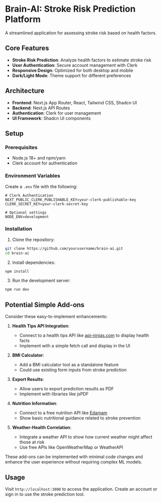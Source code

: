 # Brain-AI: Stroke Risk Prediction Platform

A streamlined application for assessing stroke risk based on health factors.

## Core Features

- **Stroke Risk Prediction**: Analyze health factors to estimate stroke risk
- **User Authentication**: Secure account management with Clerk
- **Responsive Design**: Optimized for both desktop and mobile
- **Dark/Light Mode**: Theme support for different preferences

## Architecture

- **Frontend**: Next.js App Router, React, Tailwind CSS, Shadcn UI
- **Backend**: Next.js API Routes
- **Authentication**: Clerk for user management
- **UI Framework**: Shadcn UI components

## Setup

### Prerequisites

- Node.js 18+ and npm/yarn
- Clerk account for authentication

### Environment Variables

Create a `.env` file with the following:

```
# Clerk Authentication
NEXT_PUBLIC_CLERK_PUBLISHABLE_KEY=your-clerk-publishable-key
CLERK_SECRET_KEY=your-clerk-secret-key

# Optional settings
NODE_ENV=development
```

### Installation

1. Clone the repository:

```bash
git clone https://github.com/yourusername/brain-ai.git
cd brain-ai
```

2. Install dependencies:

```bash
npm install
```

3. Run the development server:

```bash
npm run dev
```

## Potential Simple Add-ons

Consider these easy-to-implement enhancements:

1. **Health Tips API Integration**:
   - Connect to a health tips API like [api-ninjas.com](https://api-ninjas.com/api/facts) to display health facts
   - Implement with a simple fetch call and display in the UI

2. **BMI Calculator**:
   - Add a BMI calculator tool as a standalone feature
   - Could use existing form inputs from stroke prediction

3. **Export Results**:
   - Allow users to export prediction results as PDF
   - Implement with libraries like jsPDF

4. **Nutrition Information**:
   - Connect to a free nutrition API like [Edamam](https://developer.edamam.com/food-database-api)
   - Show basic nutritional guidance related to stroke prevention

5. **Weather-Health Correlation**:
   - Integrate a weather API to show how current weather might affect those at risk
   - Use free APIs like OpenWeatherMap or WeatherAPI

These add-ons can be implemented with minimal code changes and enhance the user experience without requiring complex ML models.

## Usage

Visit `http://localhost:3000` to access the application. Create an account or sign in to use the stroke prediction tool.